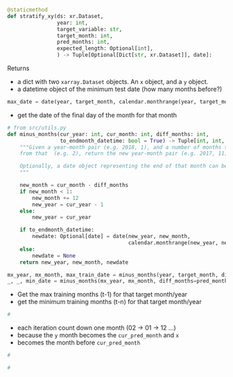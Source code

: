 ```python

@staticmethod
def stratify_xy(ds: xr.Dataset,
                year: int,
                target_variable: str,
                target_month: int,
                pred_months: int,
                expected_length: Optional[int],
                ) -> Tuple[Optional[Dict[str, xr.Dataset]], date]:

```

Returns
- a dict with two `xarray.Dataset` objects. An `x` object, and a `y` object.
- a datetime object of the minimum test date (how many months before?)

```python
max_date = date(year, target_month, calendar.monthrange(year, target_month)[-1])
```
- get the date of the final day of the month for that month


```python
# from src/utils.py
def minus_months(cur_year: int, cur_month: int, diff_months: int,
                 to_endmonth_datetime: bool = True) -> Tuple[int, int, Optional[date]]:
    """Given a year-month pair (e.g. 2018, 1), and a number of months subtracted
    from that  (e.g. 2), return the new year-month pair (e.g. 2017, 11).

    Optionally, a date object representing the end of that month can be returned too
    """

    new_month = cur_month - diff_months
    if new_month < 1:
        new_month += 12
        new_year = cur_year - 1
    else:
        new_year = cur_year

    if to_endmonth_datetime:
        newdate: Optional[date] = date(new_year, new_month,
                                       calendar.monthrange(new_year, new_month)[-1])
    else:
        newdate = None
    return new_year, new_month, newdate

mx_year, mx_month, max_train_date = minus_months(year, target_month, diff_months=1)
_, _, min_date = minus_months(mx_year, mx_month, diff_months=pred_months)
```
- Get the max training months (t-1) for that target month/year
- get the minimum training months (t-n) for that target month/year


```python
#
```
- each iteration count down one month (02 -> 01 -> 12 ...)
-  because the `y` month becomes the `cur_pred_month` and `x`
-  becomes the month before `cur_pred_month`
```python
#
```

```python
#
```
